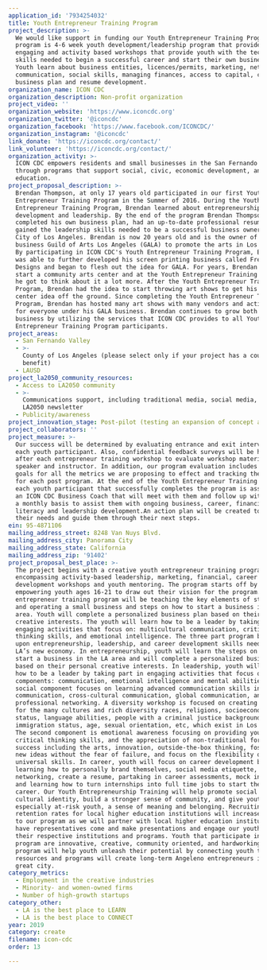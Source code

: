```yaml
---
application_id: '7934254032'
title: Youth Entrepreneur Training Program
project_description: >-
  We would like support in funding our Youth Entrepreneur Training Program. This
  program is 4-6 week youth development/leadership program that provides
  engaging and activity based workshops that provide youth with the technical
  skills needed to begin a successful career and start their own business in LA.
  Youth learn about business entities, licences/permits, marketing, networking,
  communication, social skills, managing finances, access to capital, credit,
  business plan and resume development.
organization_name: ICON CDC
organization_description: Non-profit organization
project_video: ''
organization_website: 'https://www.iconcdc.org'
organization_twitter: '@iconcdc'
organization_facebook: 'https://www.facebook.com/ICONCDC/'
organization_instagram: '@iconcdc'
link_donate: 'https://iconcdc.org/contact/'
link_volunteer: 'https://iconcdc.org/contact/'
organization_activity: >-
  ICON CDC empowers residents and small businesses in the San Fernando Valley
  through programs that support social, civic, economic development, and
  education.
project_proposal_description: >-
  Brendan Thompson, at only 17 years old participated in our first Youth
  Entrepreneur Training Program in the Summer of 2016. During the Youth
  Entrepreneur Training Program, Brendan learned about entrepreneurship, career
  development and leadership. By the end of the program Brendan Thompson had
  completed his own business plan, had an up-to-date professional resume and
  gained the leadership skills needed to be a successful business owner in the
  City of Los Angeles. Brendan is now 20 years old and is the owner of his own
  business Guild of Arts Los Angeles (GALA) to promote the arts in Los Angeles.
  By participating in ICON CDC's Youth Entrepreneur Training Program, Brendan
  was able to further developed his screen printing business called Freek
  Designs and began to flesh out the idea for GALA. For years, Brendan wanted to
  start a community arts center and at the Youth Entrepreneur Training Program,
  he got to think about it a lot more. After the Youth Entrepreneur Training
  Program, Brendan had the idea to start throwing art shows to get his arts
  center idea off the ground. Since completing the Youth Entrepreneur Training
  Program, Brendan has hosted many art shows with many vendors and activities
  for everyone under his GALA business. Brendan continues to grow both his
  business by utilizing the services that ICON CDC provides to all Youth
  Entrepreneur Training Program participants.
project_areas:
  - San Fernando Valley
  - >-
    County of Los Angeles (please select only if your project has a countywide
    benefit)
  - LAUSD
project_la2050_community_resources:
  - Access to LA2050 community
  - >-
    Communications support, including traditional media, social media, and
    LA2050 newsletter
  - Publicity/awareness
project_innovation_stage: Post-pilot (testing an expansion of concept after initially successful pilot)
project_collaborators: ''
project_measure: >-
  Our success will be determined by evaluating entrance and exit interviews for
  each youth participant. Also, confidential feedback surveys will be handed out
  after each entrepreneur training workshop to evaluate workshop material,
  speaker and instructor. In addition, our program evaluation includes setting
  goals for all the metrics we are proposing to effect and tracking the outcomes
  for each post program. At the end of the Youth Entrepreneur Training Program,
  each youth participant that successfully completes the program is assigned to
  an ICON CDC Business Coach that will meet with them and follow up with them on
  a monthly basis to assist them with ongoing business, career, financial
  literacy and leadership development.An action plan will be created to access
  their needs and guide them through their next steps.
ein: 95-4871106
mailing_address_street: 8248 Van Nuys Blvd.
mailing_address_city: Panorama City
mailing_address_state: California
mailing_address_zip: '91402'
project_proposal_best_place: >-
  The project begins with a creative youth entrepreneur training program
  encompassing activity-based leadership, marketing, financial, career
  development workshops and youth mentoring. The program starts off by
  empowering youth ages 16-21 to draw out their vision for the program. The
  entrepreneur training program will be teaching the key elements of starting
  and operating a small business and steps on how to start a business in the LA
  area. Youth will complete a personalized business plan based on their personal
  creative interests. The youth will learn how to be a leader by taking part in
  engaging activities that focus on: multicultural communication, critical
  thinking skills, and emotional intelligence. The three part program builds
  upon entrepreneurship, leadership, and career development skills needed in
  LA’s new economy. In entrepreneurship, youth will learn the steps on how to
  start a business in the LA area and will complete a personalized business plan
  based on their personal creative interests. In leadership, youth will learn
  how to be a leader by taking part in engaging activities that focus on three
  components: communication, emotional intelligence and mental abilities. The
  social component focuses on learning advanced communication skills in group
  communication, cross-cultural communication, global communication, and
  professional networking. A diversity workshop is focused on creating empathy
  for the many cultures and rich diversity races, religions, socioeconomic
  status, language abilities, people with a criminal justice background,
  immigration status, age, sexual orientation, etc, which exist in Los Angeles.
  The second component is emotional awareness focusing on providing youth with
  critical thinking skills, and the appreciation of non-traditional forms of
  success including the arts, innovation, outside-the-box thinking, fostering of
  new ideas without the fear of failure, and focus on the flexibility of
  universal skills. In career, youth will focus on career development by
  learning how to personally brand themselves, social media etiquette,
  networking, create a resume, partaking in career assessments, mock interviews
  and learning how to turn internships into full time jobs to start their
  career. Our Youth Entrepreneurship Training will help promote social and
  cultural identity, build a stronger sense of community, and give youth,
  especially at-risk youth, a sense of meaning and belonging. Recruiting and
  retention rates for local higher education institutions will increase thanks
  to our program as we will partner with local higher education institutes to
  have representatives come and make presentations and engage our youth about
  their respective institutions and programs. Youth that participate in this
  program are innovative, creative, community oriented, and hardworking. This
  program will help youth unleash their potential by connecting youth to
  resources and programs will create long-term Angeleno entrepreneurs in our
  great city.
category_metrics:
  - Employment in the creative industries
  - Minority- and women-owned firms
  - Number of high-growth startups
category_other:
  - LA is the best place to LEARN
  - LA is the best place to CONNECT
year: 2019
category: create
filename: icon-cdc
order: 13

---
```

